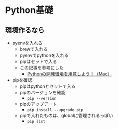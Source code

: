 # Python基礎

## 環境作るなら

- pyenvを入れる
  - brewで入れる
  - pyenvでpythonを入れる
  - pipはセットで入る
  - この記事を参考にした
    - [Pythonの開発環境を用意しよう！（Mac）](https://prog-8.com/docs/python-env)
- pipを確認
  - pipはpythonとセットで入る
  - pipのバージョンを確認
    - `pip --version`
  - pipのアップデート
    - `pip install --upgrade pip`
  - pipで入れたものは、globalに管理されるっぽい
    - `pip list`